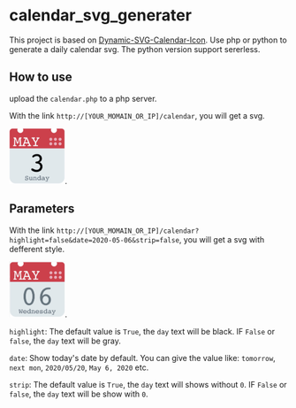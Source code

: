 # calendar_svg_generater

This project is based on [Dynamic-SVG-Calendar-Icon](https://github.com/edent/Dynamic-SVG-Calendar-Icon).
Use php or python to generate a daily calendar svg. The python version support sererless.

## How to use

upload the `calendar.php` to a php server.

With the link `http://[YOUR_MOMAIN_OR_IP]/calendar`, you will get a svg.

<img src="./img/default.jpg" width="20%">.

## Parameters

With the link `http://[YOUR_MOMAIN_OR_IP]/calendar?highlight=false&date=2020-05-06&strip=false`, you will get a svg with defferent style.

<img src="./img/with_params.jpg" width="20%">.

`highlight`: The default value is `True`, the `day` text will be black. IF `False` or `false`, the `day` text will be gray.

`date`: Show today's date by default. You can give the value like: `tomorrow`, `next mon`, `2020/05/20`, `May 6, 2020` etc.

`strip`: The default value is `True`, the `day` text will shows without `0`. IF `False` or `false`, the `day` text will be show with `0`.


